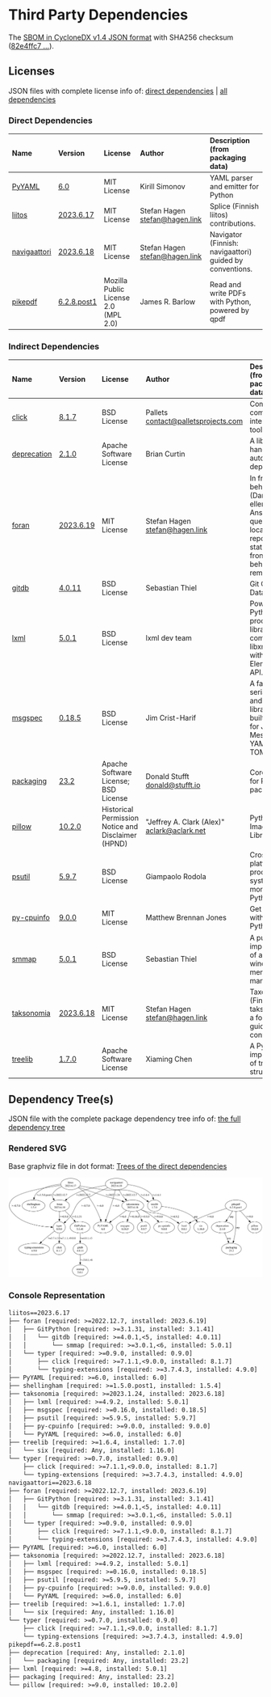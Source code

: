 # Third Party Dependencies

<!--[[[fill sbom_sha256()]]]-->
The [SBOM in CycloneDX v1.4 JSON format](https://git.sr.ht/~sthagen/etiketti/blob/default/etc/sbom/cdx.json) with SHA256 checksum ([82e4ffc7 ...](https://git.sr.ht/~sthagen/etiketti/blob/default/etc/sbom/cdx.json.sha256 "sha256:82e4ffc7201ac15622ada08cf1675ee042fe5682c9e70f05044d6a82da9f0835")).
<!--[[[end]]] (checksum: a9f00220215954caa1fd2bb4ac2d2203)-->
## Licenses 

JSON files with complete license info of: [direct dependencies](direct-dependency-licenses.json) | [all dependencies](all-dependency-licenses.json)

### Direct Dependencies

<!--[[[fill direct_dependencies_table()]]]-->
| Name                                                    | Version                                                       | License                              | Author                           | Description (from packaging data)                        |
|:--------------------------------------------------------|:--------------------------------------------------------------|:-------------------------------------|:---------------------------------|:---------------------------------------------------------|
| [PyYAML](https://pyyaml.org/)                           | [6.0](https://pypi.org/project/PyYAML/6.0/)                   | MIT License                          | Kirill Simonov                   | YAML parser and emitter for Python                       |
| [liitos](https://git.sr.ht/~sthagen/liitos)             | [2023.6.17](https://pypi.org/project/liitos/2023.6.17/)       | MIT License                          | Stefan Hagen <stefan@hagen.link> | Splice (Finnish liitos) contributions.                   |
| [navigaattori](https://git.sr.ht/~sthagen/navigaattori) | [2023.6.18](https://pypi.org/project/navigaattori/2023.6.18/) | MIT License                          | Stefan Hagen <stefan@hagen.link> | Navigator (Finnish: navigaattori) guided by conventions. |
| [pikepdf](https://github.com/pikepdf/pikepdf)           | [6.2.8.post1](https://pypi.org/project/pikepdf/6.2.8.post1/)  | Mozilla Public License 2.0 (MPL 2.0) | James R. Barlow                  | Read and write PDFs with Python, powered by qpdf         |
<!--[[[end]]] (checksum: 38d3a42c149f8d4f21a482c9d5834a1b)-->

### Indirect Dependencies

<!--[[[fill indirect_dependencies_table()]]]-->
| Name                                                   | Version                                                     | License                                            | Author                                        | Description (from packaging data)                                                                                                         |
|:-------------------------------------------------------|:------------------------------------------------------------|:---------------------------------------------------|:----------------------------------------------|:------------------------------------------------------------------------------------------------------------------------------------------|
| [click](https://palletsprojects.com/p/click/)          | [8.1.7](https://pypi.org/project/click/8.1.7/)              | BSD License                                        | Pallets <contact@palletsprojects.com>         | Composable command line interface toolkit                                                                                                 |
| [deprecation](http://deprecation.readthedocs.io/)      | [2.1.0](https://pypi.org/project/deprecation/2.1.0/)        | Apache Software License                            | Brian Curtin                                  | A library to handle automated deprecations                                                                                                |
| [foran](https://git.sr.ht/~sthagen/foran)              | [2023.6.19](https://pypi.org/project/foran/2023.6.19/)      | MIT License                                        | Stefan Hagen <stefan@hagen.link>              | In front or behind (Danish: foran eller bagved)? Answering the question if a local repository status is in front of or behind its remote. |
| [gitdb](https://github.com/gitpython-developers/gitdb) | [4.0.11](https://pypi.org/project/gitdb/4.0.11/)            | BSD License                                        | Sebastian Thiel                               | Git Object Database                                                                                                                       |
| [lxml](https://lxml.de/)                               | [5.0.1](https://pypi.org/project/lxml/5.0.1/)               | BSD License                                        | lxml dev team                                 | Powerful and Pythonic XML processing library combining libxml2/libxslt with the ElementTree API.                                          |
| [msgspec](https://jcristharif.com/msgspec/)            | [0.18.5](https://pypi.org/project/msgspec/0.18.5/)          | BSD License                                        | Jim Crist-Harif                               | A fast serialization and validation library, with builtin support for JSON, MessagePack, YAML, and TOML.                                  |
| [packaging](https://github.com/pypa/packaging)         | [23.2](https://pypi.org/project/packaging/23.2/)            | Apache Software License; BSD License               | Donald Stufft <donald@stufft.io>              | Core utilities for Python packages                                                                                                        |
| [pillow](https://python-pillow.org)                    | [10.2.0](https://pypi.org/project/pillow/10.2.0/)           | Historical Permission Notice and Disclaimer (HPND) | "Jeffrey A. Clark (Alex)" <aclark@aclark.net> | Python Imaging Library (Fork)                                                                                                             |
| [psutil](https://github.com/giampaolo/psutil)          | [5.9.7](https://pypi.org/project/psutil/5.9.7/)             | BSD License                                        | Giampaolo Rodola                              | Cross-platform lib for process and system monitoring in Python.                                                                           |
| [py-cpuinfo](https://github.com/workhorsy/py-cpuinfo)  | [9.0.0](https://pypi.org/project/py-cpuinfo/9.0.0/)         | MIT License                                        | Matthew Brennan Jones                         | Get CPU info with pure Python                                                                                                             |
| [smmap](https://github.com/gitpython-developers/smmap) | [5.0.1](https://pypi.org/project/smmap/5.0.1/)              | BSD License                                        | Sebastian Thiel                               | A pure Python implementation of a sliding window memory map manager                                                                       |
| [taksonomia](https://git.sr.ht/~sthagen/taksonomia)    | [2023.6.18](https://pypi.org/project/taksonomia/2023.6.18/) | MIT License                                        | Stefan Hagen <stefan@hagen.link>              | Taxonomy (Finnish: taksonomia) of a folder tree, guided by conventions.                                                                   |
| [treelib](https://github.com/caesar0301/treelib)       | [1.7.0](https://pypi.org/project/treelib/1.7.0/)            | Apache Software License                            | Xiaming Chen                                  | A Python implementation of tree structure.                                                                                                |
<!--[[[end]]] (checksum: 802b1591bbb6260c83f9b31481bc5d13)-->

## Dependency Tree(s)

JSON file with the complete package dependency tree info of: [the full dependency tree](package-dependency-tree.json)

### Rendered SVG

Base graphviz file in dot format: [Trees of the direct dependencies](package-dependency-tree.dot.txt)

<img src="./package-dependency-tree.svg" alt="Trees of the direct dependencies" title="Trees of the direct dependencies"/>

### Console Representation

<!--[[[fill dependency_tree_console_text()]]]-->
````console
liitos==2023.6.17
├── foran [required: >=2022.12.7, installed: 2023.6.19]
│   ├── GitPython [required: >=3.1.31, installed: 3.1.41]
│   │   └── gitdb [required: >=4.0.1,<5, installed: 4.0.11]
│   │       └── smmap [required: >=3.0.1,<6, installed: 5.0.1]
│   └── typer [required: >=0.9.0, installed: 0.9.0]
│       ├── click [required: >=7.1.1,<9.0.0, installed: 8.1.7]
│       └── typing-extensions [required: >=3.7.4.3, installed: 4.9.0]
├── PyYAML [required: >=6.0, installed: 6.0]
├── shellingham [required: >=1.5.0.post1, installed: 1.5.4]
├── taksonomia [required: >=2023.1.24, installed: 2023.6.18]
│   ├── lxml [required: >=4.9.2, installed: 5.0.1]
│   ├── msgspec [required: >=0.16.0, installed: 0.18.5]
│   ├── psutil [required: >=5.9.5, installed: 5.9.7]
│   ├── py-cpuinfo [required: >=9.0.0, installed: 9.0.0]
│   └── PyYAML [required: >=6.0, installed: 6.0]
├── treelib [required: >=1.6.4, installed: 1.7.0]
│   └── six [required: Any, installed: 1.16.0]
└── typer [required: >=0.7.0, installed: 0.9.0]
    ├── click [required: >=7.1.1,<9.0.0, installed: 8.1.7]
    └── typing-extensions [required: >=3.7.4.3, installed: 4.9.0]
navigaattori==2023.6.18
├── foran [required: >=2022.12.7, installed: 2023.6.19]
│   ├── GitPython [required: >=3.1.31, installed: 3.1.41]
│   │   └── gitdb [required: >=4.0.1,<5, installed: 4.0.11]
│   │       └── smmap [required: >=3.0.1,<6, installed: 5.0.1]
│   └── typer [required: >=0.9.0, installed: 0.9.0]
│       ├── click [required: >=7.1.1,<9.0.0, installed: 8.1.7]
│       └── typing-extensions [required: >=3.7.4.3, installed: 4.9.0]
├── PyYAML [required: >=6.0, installed: 6.0]
├── taksonomia [required: >=2022.12.7, installed: 2023.6.18]
│   ├── lxml [required: >=4.9.2, installed: 5.0.1]
│   ├── msgspec [required: >=0.16.0, installed: 0.18.5]
│   ├── psutil [required: >=5.9.5, installed: 5.9.7]
│   ├── py-cpuinfo [required: >=9.0.0, installed: 9.0.0]
│   └── PyYAML [required: >=6.0, installed: 6.0]
├── treelib [required: >=1.6.1, installed: 1.7.0]
│   └── six [required: Any, installed: 1.16.0]
└── typer [required: >=0.7.0, installed: 0.9.0]
    ├── click [required: >=7.1.1,<9.0.0, installed: 8.1.7]
    └── typing-extensions [required: >=3.7.4.3, installed: 4.9.0]
pikepdf==6.2.8.post1
├── deprecation [required: Any, installed: 2.1.0]
│   └── packaging [required: Any, installed: 23.2]
├── lxml [required: >=4.8, installed: 5.0.1]
├── packaging [required: Any, installed: 23.2]
└── pillow [required: >=9.0, installed: 10.2.0]
````
<!--[[[end]]] (checksum: a559f31ed0daaa46f4f250a7ce42f415)-->
